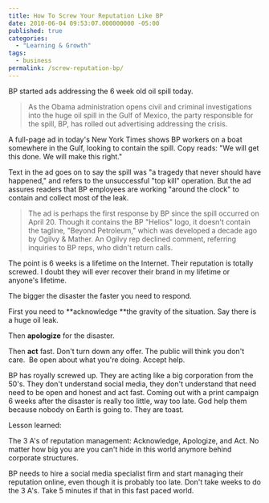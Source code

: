 ```yaml
---
title: How To Screw Your Reputation Like BP
date: 2010-06-04 09:53:07.000000000 -05:00
published: true
categories:
  - "Learning & Growth"
tags:
  - business
permalink: /screw-reputation-bp/
---
```

BP started ads addressing the 6 week old oil spill today.
>As the Obama administration opens civil and criminal investigations into the huge oil spill in the Gulf of Mexico, the party responsible for the spill, BP, has rolled out advertising addressing the crisis.

A full-page ad in today's New York Times shows BP workers on a boat somewhere in the Gulf, looking to contain the spill. Copy reads: "We will get this done. We will make this right."

Text in the ad goes on to say the spill was "a tragedy that never should have happened," and refers to the unsuccessful "top kill" operation. But the ad assures readers that BP employees are working "around the clock" to contain and collect most of the leak.

>The ad is perhaps the first response by BP since the spill occurred on April 20. Though it contains the BP "Helios" logo, it doesn't contain the tagline, "Beyond Petroleum," which was developed a decade ago by Ogilvy & Mather. An Ogilvy rep declined comment, referring inquiries to BP reps, who didn't return calls.

The point is 6 weeks is a lifetime on the Internet. Their reputation is totally screwed. I doubt they will ever recover their brand in my lifetime or anyone's lifetime.

The bigger the disaster the faster you need to respond.

First you need to **acknowledge **the gravity of the situation. Say there is a huge oil leak.

Then **apologize** for the disaster.

Then **act** fast. Don't turn down any offer. The public will think you don't care.  Be open about what you're doing. Accept help.

BP has royally screwed up. They are acting like a big corporation from the 50's. They don't understand social media, they don't understand that need need to be open and honest and act fast. Coming out with a print campaign 6 weeks after the disaster is really too little, way too late. God help them because nobody on Earth is going to. They are toast.

Lesson learned:

The 3 A's of reputation management: Acknowledge, Apologize, and Act. No matter how big you are you can't hide in this world anymore behind corporate structures.

BP needs to hire a social media specialist firm and start managing their reputation online, even though it is probably too late. Don't take weeks to do the 3 A's. Take 5 minutes if that in this fast paced world.
